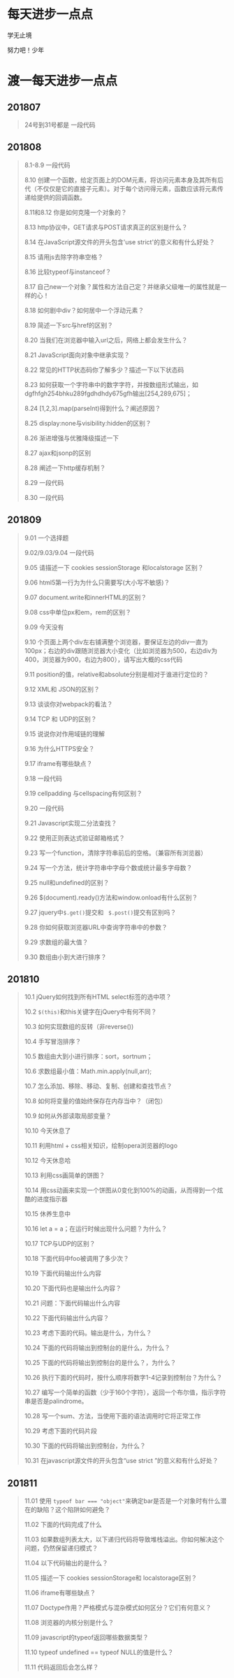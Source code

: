 # 每天进步一点点
学无止境

努力吧！少年

# 渡一每天进步一点点

## 201807

> 24号到31号都是 一段代码

## 201808

> 8.1-8.9 一段代码
>
> 8.10 创建一个函数，给定页面上的DOM元素，将访问元素本身及其所有后代（不仅仅是它的直接子元素）。对于每个访问得元素，函数应该将元素传递给提供的回调函数。
>
> 8.11和8.12  你是如何克隆一个对象的？
>
> 8.13 http协议中，GET请求与POST请求真正的区别是什么？
>
> 8.14 在JavaScript源文件的开头包含'use strict'的意义和有什么好处？
>
> 8.15 请用js去除字符串空格？
>
> 8.16 比较typeof与instanceof？
>
> 8.17 自己new一个对象？属性和方法自己定？并继承父级唯一的属性就是一样的心！
>
> 8.18 如何剧中div？如何居中一个浮动元素？
>
> 8.19 简述一下src与href的区别？
>
> 8.20 当我们在浏览器中输入url之后，网络上都会发生什么？
>
> 8.21 JavaScript面向对象中继承实现？
>
> 8.22 常见的HTTP状态码你了解多少？描述一下以下状态码
>
> 8.23 如何获取一个字符串中的数字字符，并按数组形式输出，如dgfhfgh254bhku289fgdhdhdy675gfh输出[254,289,675]；
>
> 8.24 [1,2,3].map(parseInt)得到什么？阐述原因？
>
> 8.25 display:none与visibility:hidden的区别？
>
> 8.26 渐进增强与优雅降级描述一下
>
> 8.27 ajax和jsonp的区别
>
> 8.28 阐述一下http缓存机制？
>
> 8.29 一段代码
>
> 8.30 一段代码

## 201809

> 9.01 一个选择题
>
> 9.02/9.03/9.04 一段代码
>
> 9.05 请描述一下 cookies sessionStorage 和localstorage 区别？
>
> 9.06 html5第一行为为什么只需要写<!DOCTYPE html>(大小写不敏感)？
>
> 9.07 document.write和innerHTML的区别？
>
> 9.08 css中单位px和em，rem的区别？
>
> 9.09 今天没有
>
> 9.10 个页面上两个div左右铺满整个浏览器，要保证左边的div一直为100px；右边的div跟随浏览器大小变化（比如浏览器为500，右边div为400，浏览器为900，右边为800），请写出大概的css代码
>
> 9.11 position的值，relative和absolute分别是相对于谁进行定位的？
>
> 9.12 XML和 JSON的区别？
>
> 9.13 谈谈你对webpack的看法？
>
> 9.14 TCP 和 UDP的区别？
>
> 9.15 说说你对作用域链的理解
>
> 9.16 为什么HTTPS安全？
>
> 9.17 iframe有哪些缺点？
>
> 9.18 一段代码
>
> 9.19 cellpadding 与cellspacing有何区别？
>
> 9.20 一段代码
>
> 9.21 Javascript实现二分法查找？
>
> 9.22 使用正则表达式验证邮箱格式？
>
> 9.23 写一个function，清除字符串前后的空格。（兼容所有浏览器）
>
> 9.24 写一个方法，统计字符串中字母个数或统计最多字母数？
>
> 9.25 null和undefined的区别？
>
> 9.26 $(document).ready()方法和window.onload有什么区别？
>
> 9.27 jquery中`$.get()`提交和 ` $.post()`提交有区别吗？
>
> 9.28 你如何获取浏览器URL中查询字符串中的参数？
>
> 9.29 求数组的最大值？
>
> 9.30 数组由小到大进行排序？

## 201810

> 10.1 jQuery如何找到所有HTML select标签的选中项？
>
> 10.2 `$(this)`和this关键字在jQuery中有何不同？
>
> 10.3 如何实现数组的反转（非reverse())
>
> 10.4 手写冒泡排序？
>
> 10.5 数组由大到小进行排序：sort，sortnum；
>
> 10.6 求数组最小值：Math.min.apply(null,arr);
>
> 10.7 怎么添加、移除、移动、复制、创建和查找节点？
>
> 10.8 如何将变量的值始终保存在内存当中？（闭包）
>
> 10.9 如何从外部读取局部变量？
>
> 10.10 今天休息了
>
> 10.11 利用html + css相关知识，绘制opera浏览器的logo
>
> 10.12 今天休息哈
>
> 10.13 利用css画简单的饼图？
>
> 10.14 用css动画来实现一个饼图从0变化到100%的动画，从而得到一个炫酷的进度指示器
>
> 10.15 休养生息中
>
> 10.16 let a = a；在运行时候出现什么问题？为什么？
>
> 10.17 TCP与UDP的区别？
>
> 10.18 下面代码中foo被调用了多少次？
>
> 10.19 下面代码输出什么内容
>
> 10.20 下面代码也是输出什么内容？
>
> 10.21 问题：下面代码输出什么内容
>
> 10.22  下面代码输出什么内容？
>
> 10.23 考虑下面的代码。输出是什么，为什么？
>
> 10.24 下面的代码将输出到控制台的是什么，为什么？
>
> 10.25 下面的代码将输出到控制台的是什么？，为什么？
>
> 10.26 执行下面的代码时，按什么顺序将数字1-4记录到控制台？为什么？
>
> 10.27 编写一个简单的函数（少于160个字符），返回一个布尔值，指示字符串是否是palindrome。
>
> 10.28 写一个sum、方法，当使用下面的语法调用时它将正常工作
>
> 10.29 考虑下面的代码片段
>
> 10.30 下面的代码将输出到控制台，为什么？
>
> 10.31  在javascript源文件的开头包含“use strict ”的意义和有什么好处？

## 201811

> 11.01 使用   `typeof bar === "object"`来确定bar是否是一个对象时有什么潜在的缺陷？这个陷阱如何避免？
>
> 11.02 下面的代码完成了什么
>
> 11.03 如果数组列表太大，以下递归代码将导致堆栈溢出。你如何解决这个问题，仍然保留递归模式？
>
> 11.04 以下代码输出的是什么？
>
> 11.05 描述一下 cookies sessionStorage和 localstorage区别？
>
> 11.06 iframe有哪些缺点？
>
> 11.07 Doctype作用？严格模式与混杂模式如何区分？它们有何意义？
>
> 11.08 浏览器的内核分别是什么？
>
> 11.09 javascript的typeof返回哪些数据类型？
>
> 11.10 typeof undefined == typeof NULL的值是什么？
>
> 11.11 代码返回后会怎么样？